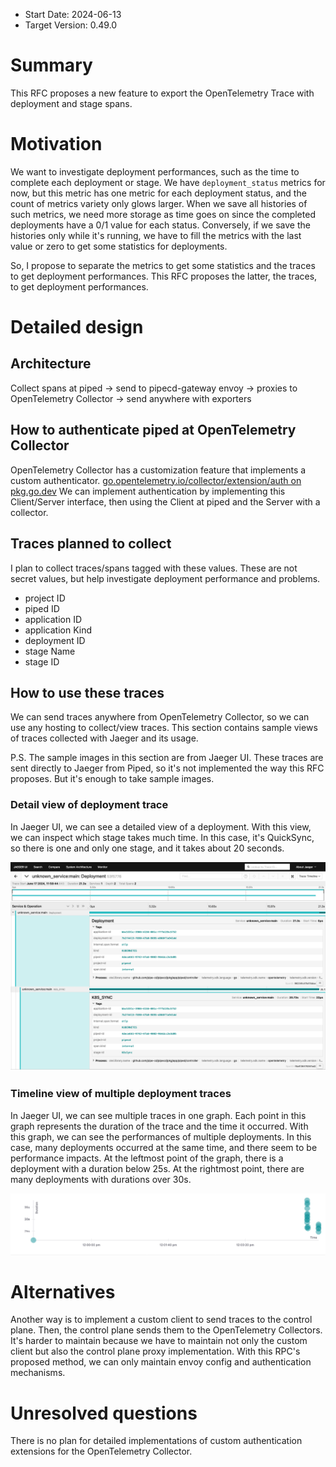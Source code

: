 - Start Date: 2024-06-13
- Target Version: 0.49.0

# Summary

This RFC proposes a new feature to export the OpenTelemetry Trace with deployment and stage spans.

# Motivation

We want to investigate deployment performances, such as the time to complete each deployment or stage.
We have `deployment_status` metrics for now, but this metric has one metric for each deployment status, and the count of metrics variety only glows larger.
When we save all histories of such metrics, we need more storage as time goes on since the completed deployments have a 0/1 value for each status.
Conversely, if we save the histories only while it's running, we have to fill the metrics with the last value or zero to get some statistics for deployments.

So, I propose to separate the metrics to get some statistics and the traces to get deployment performances.
This RFC proposes the latter, the traces, to get deployment performances.

# Detailed design

## Architecture

Collect spans at piped
→ send to pipecd-gateway envoy
→ proxies to OpenTelemetry Collector
→ send anywhere with exporters

## How to authenticate piped at OpenTelemetry Collector

OpenTelemetry Collector has a customization feature that implements a custom authenticator.
[go.opentelemetry.io/collector/extension/auth on pkg.go.dev](https://pkg.go.dev/go.opentelemetry.io/collector/extension/auth@v0.102.1)
We can implement authentication by implementing this Client/Server interface, then using the Client at piped and the Server with a collector.

## Traces planned to collect

I plan to collect traces/spans tagged with these values.
These are not secret values, but help investigate deployment performance and problems.

- project ID
- piped ID
- application ID
- application Kind
- deployment ID
- stage Name
- stage ID

## How to use these traces

We can send traces anywhere from OpenTelemetry Collector, so we can use any hosting to collect/view traces.
This section contains sample views of traces collected with Jaeger and its usage.

P.S.
The sample images in this section are from Jaeger UI. These traces are sent directly to Jaeger from Piped, so it's not implemented the way this RFC proposes. But it's enough to take sample images.

### Detail view of deployment trace
In Jaeger UI, we can see a detailed view of a deployment.
With this view, we can inspect which stage takes much time.
In this case, it's QuickSync, so there is one and only one stage, and it takes about 20 seconds.

![detail view of deployment trace](./assets/0013-jaeger-trace-detail.png)

### Timeline view of multiple deployment traces
In Jaeger UI, we can see multiple traces in one graph.
Each point in this graph represents the duration of the trace and the time it occurred.
With this graph, we can see the performances of multiple deployments.
In this case, many deployments occurred at the same time, and there seem to be performance impacts. At the leftmost point of the graph, there is a deployment with a duration below 25s. At the rightmost point, there are many deployments with durations over 30s.

![timeline view of multiple deployment traces](./assets/0013-jaeger-trace-timeview.png)

# Alternatives

Another way is to implement a custom client to send traces to the control plane. Then, the control plane sends them to the OpenTelemetry Collectors.
It's harder to maintain because we have to maintain not only the custom client but also the control plane proxy implementation.
With this RPC's proposed method, we can only maintain envoy config and authentication mechanisms.

# Unresolved questions

There is no plan for detailed implementations of custom authentication extensions for the OpenTelemetry Collector.
